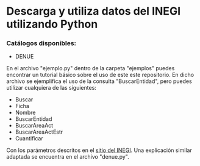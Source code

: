 # Descarga y utiliza datos del INEGI utilizando Python

### Catálogos disponibles:

-  DENUE

En el archivo "ejemplo.py" dentro de la carpeta "ejemplos" puedes encontrar un tutorial básico sobre el uso  de este este repositorio. En dicho archivo se ejemplifica el uso de la consulta "BuscarEntidad", pero puedes utilizar cualquiera de las siguientes:

- Buscar
- Ficha
- Nombre
- BuscarEntidad
- BuscarAreaAct
- BuscarAreaActEstr
- Cuantificar

Con los parámetros descritos en el [sitio del INEGI](https://www.inegi.org.mx/servicios/api_denue.html#metAEAGEstr).
Una explicación similar adaptada se encuentra en el archivo "denue.py".
